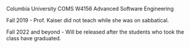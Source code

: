 Columbia University 
COMS W4156 Advanced Software Engineering

Fall 2019 - Prof. Kaiser did not teach while she was on sabbatical.

Fall 2022 and beyond - Will be released after the students who took the class have graduated.
